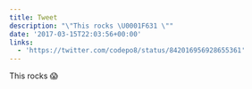 ```yaml
---
title: Tweet
description: "\"This rocks \U0001F631 \""
date: '2017-03-15T22:03:56+00:00'
links:
  - 'https://twitter.com/codepo8/status/842016956928655361'
---
```

This rocks 😱 
